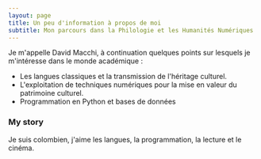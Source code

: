 ```yaml
---
layout: page
title: Un peu d'information à propos de moi
subtitle: Mon parcours dans la Philologie et les Humanités Numériques
---
```


Je m'appelle David Macchi, à continuation quelques points sur lesquels je m'intéresse dans le monde académique :

- Les langues classiques et la transmission de l'héritage culturel.
- L'exploitation de techniques numériques pour la mise en valeur du patrimoine culturel.
- Programmation en Python et bases de données

### My story

Je suis colombien, j'aime les langues, la programmation, la lecture et le cinéma.
